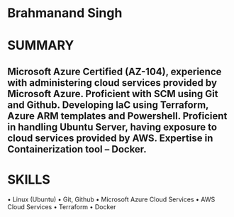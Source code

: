 # Brahmanand Singh

# SUMMARY

## Microsoft Azure Certified (AZ-104), experience with administering cloud services provided by Microsoft Azure. Proficient with SCM using Git and Github. Developing IaC using Terraform, Azure ARM templates and Powershell. Proficient in handling Ubuntu Server, having exposure to cloud services provided by AWS. Expertise in Containerization tool – Docker.

# SKILLS
  •	Linux (Ubuntu)
  •	Git, Github
  •	Microsoft Azure Cloud Services
  •	AWS Cloud Services
  •	Terraform
  •	Docker
  
